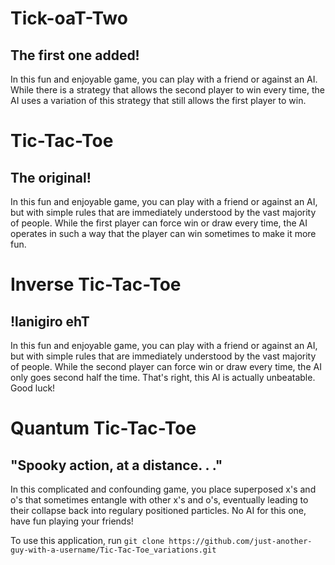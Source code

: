 # Tick-oaT-Two

## The first one added!

In this fun and enjoyable game, you can play with a friend or against an AI. 
While there is a strategy that allows the second player to win every time, the AI uses a variation of this strategy that still allows the first player to win.

# Tic-Tac-Toe

## The original!

In this fun and enjoyable game, you can play with a friend or against an AI, but with simple rules that are immediately understood by the vast majority of people. 
While the first player can force win or draw every time, the AI operates in such a way that the player can win sometimes to make it more fun.

# Inverse Tic-Tac-Toe

## !lanigiro ehT

In this fun and enjoyable game, you can play with a friend or against an AI, but with simple rules that are immediately understood by the vast majority of people. 
While the second player can force win or draw every time, the AI only goes second half the time. That's right, this AI is actually unbeatable. Good luck!

# Quantum Tic-Tac-Toe

## "Spooky action, at a distance. . ."

In this complicated and confounding game, you place superposed x's and o's that sometimes entangle with other x's and o's, eventually leading to their collapse back into regulary positioned particles.
No AI for this one, have fun playing your friends!

To use this application, run
```git clone https://github.com/just-another-guy-with-a-username/Tic-Tac-Toe_variations.git```

